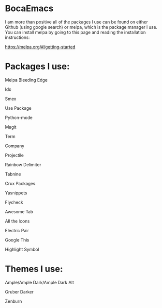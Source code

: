 # BocaEmacs

I am more than positive all of the packages I use can be found on either Github (using google search) or melpa, which is the package manager I use. You can install melpa by going to this page and reading the installation instructions:

https://melpa.org/#/getting-started

# Packages I use:

  Melpa Bleeding Edge
  
  Ido
  
  Smex
  
  Use Package
  
  Python-mode
  
  Magit
  
  Term
  
  Company
  
  Projectile
  
  Rainbow Delimiter
  
  Tabnine
  
  Crux Packages
  
  Yasnippets
  
  Flycheck
  
  Awesome Tab
  
  All the Icons
  
  Electric Pair
  
  Google This
  
  Highlight Symbol
  
 
# Themes I use:

  Ample/Ample Dark/Ample Dark Alt
  
  Gruber Darker
  
  Zenburn
  
